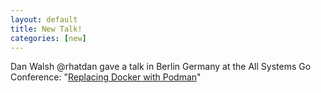 ```yaml
---
layout: default
title: New Talk! 
categories: [new]
---
```


Dan Walsh @rhatdan gave a talk in Berlin Germany at the All Systems Go Conference: "[Replacing Docker with Podman](https://podman.io/talks/2018/10/01/talk-replace-docker-with-podman.html)" 
